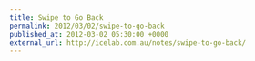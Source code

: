 ```yaml
---
title: Swipe to Go Back
permalink: 2012/03/02/swipe-to-go-back
published_at: 2012-03-02 05:30:00 +0000
external_url: http://icelab.com.au/notes/swipe-to-go-back/
---
```

